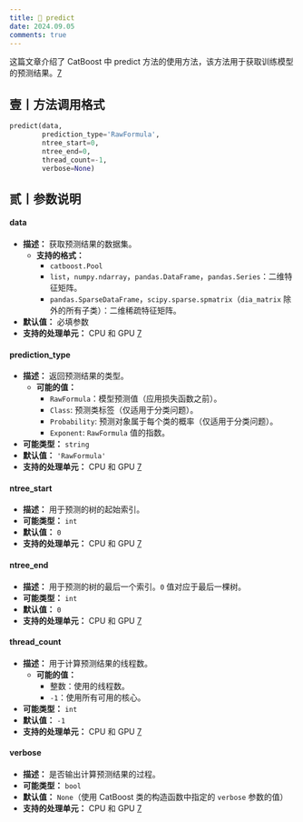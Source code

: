 ```yaml
---
title: 🦢 predict
date: 2024.09.05
comments: true
---
```


这篇文章介绍了 CatBoost 中 predict 方法的使用方法，该方法用于获取训练模型的预测结果。[7](https://catboost.ai/en/docs/concepts/python-reference_catboost_predict)

## 壹丨方法调用格式

```python
predict(data,
        prediction_type='RawFormula',
        ntree_start=0,
        ntree_end=0,
        thread_count=-1,
        verbose=None)
```

## 贰丨参数说明

#### data

* **描述：**  获取预测结果的数据集。
  * **支持的格式：**
    * `catboost.Pool`
    * `list`，`numpy.ndarray`，`pandas.DataFrame`，`pandas.Series`：二维特征矩阵。
    * `pandas.SparseDataFrame`，`scipy.sparse.spmatrix`（`dia_matrix` 除外的所有子类）：二维稀疏特征矩阵。
* **默认值：** 必填参数
* **支持的处理单元：** CPU 和 GPU [7](https://catboost.ai/en/docs/concepts/python-reference_catboost_predict)

#### prediction_type

* **描述：**  返回预测结果的类型。
  * **可能的值：**
    * `RawFormula`：模型预测值（应用损失函数之前）。
    * `Class`:  预测类标签（仅适用于分类问题）。
    * `Probability`: 预测对象属于每个类的概率（仅适用于分类问题）。
    * `Exponent`:  `RawFormula` 值的指数。
* **可能类型：** `string`
* **默认值：** `'RawFormula'`
* **支持的处理单元：** CPU 和 GPU [7](https://catboost.ai/en/docs/concepts/python-reference_catboost_predict)

#### ntree_start

* **描述：**  用于预测的树的起始索引。
* **可能类型：** `int`
* **默认值：** `0`
* **支持的处理单元：** CPU 和 GPU [7](https://catboost.ai/en/docs/concepts/python-reference_catboost_predict)

#### ntree_end

* **描述：**  用于预测的树的最后一个索引。`0` 值对应于最后一棵树。
* **可能类型：** `int`
* **默认值：** `0`
* **支持的处理单元：** CPU 和 GPU [7](https://catboost.ai/en/docs/concepts/python-reference_catboost_predict)

#### thread_count

* **描述：**  用于计算预测结果的线程数。
  * **可能的值：**
    * 整数：使用的线程数。
    * `-1`：使用所有可用的核心。
* **可能类型：** `int`
* **默认值：** `-1`
* **支持的处理单元：** CPU 和 GPU [7](https://catboost.ai/en/docs/concepts/python-reference_catboost_predict)

#### verbose

* **描述：**  是否输出计算预测结果的过程。
* **可能类型：** `bool`
* **默认值：** `None`（使用 CatBoost 类的构造函数中指定的 `verbose` 参数的值）
* **支持的处理单元：** CPU 和 GPU [7](https://catboost.ai/en/docs/concepts/python-reference_catboost_predict)